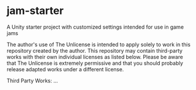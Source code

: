# jam-starter
A Unity starter project with customized settings intended for use in game jams

The author's use of The Unlicense is intended to apply solely to work in this repository created by the author. This repository may contain third-party works with their own individual licenses as listed below. Please be aware that The Unlicense is extremely permissive and that you should probably release adapted works under a different license.

Third Party Works:
...
